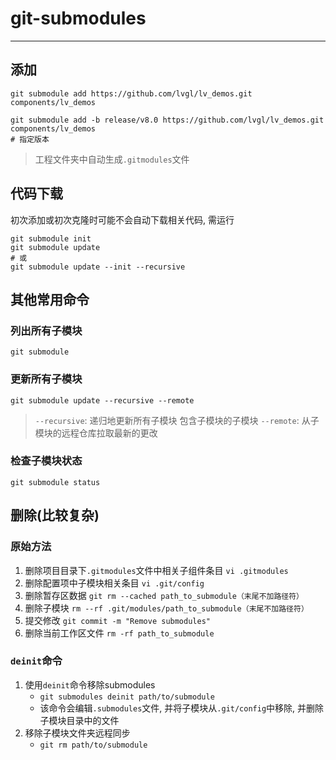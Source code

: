 # git-submodules
----

## 添加

```shell
git submodule add https://github.com/lvgl/lv_demos.git components/lv_demos

git submodule add -b release/v8.0 https://github.com/lvgl/lv_demos.git components/lv_demos
# 指定版本
```
> 工程文件夹中自动生成`.gitmodules`文件

## 代码下载

初次添加或初次克隆时可能不会自动下载相关代码, 需运行
```shell
git submodule init
git submodule update
# 或
git submodule update --init --recursive

```

## 其他常用命令

### 列出所有子模块

```shell
git submodule
```

### 更新所有子模块

```shell
git submodule update --recursive --remote
```
> `--recursive`:   递归地更新所有子模块 包含子模块的子模块
> `--remote`:        从子模块的远程仓库拉取最新的更改

### 检查子模块状态

```shell
git submodule status
```

## 删除(比较复杂)

### 原始方法

1. 删除项目目录下`.gitmodules`文件中相关子组件条目    `vi .gitmodules`
2. 删除配置项中子模块相关条目    `vi .git/config`
3. 删除暂存区数据    `git rm --cached path_to_submodule（末尾不加路径符）`
4. 删除子模块    `rm --rf .git/modules/path_to_submodule（末尾不加路径符）`
5. 提交修改    `git commit -m "Remove submodules"`
6. 删除当前工作区文件    `rm -rf path_to_submodule`

### `deinit`命令

1. 使用`deinit`命令移除submodules
    - `git submodules deinit path/to/submodule`
    - 该命令会编辑`.submodules`文件, 并将子模块从`.git/config`中移除, 并删除子模块目录中的文件
2. 移除子模块文件夹远程同步
    - `git rm path/to/submodule`


